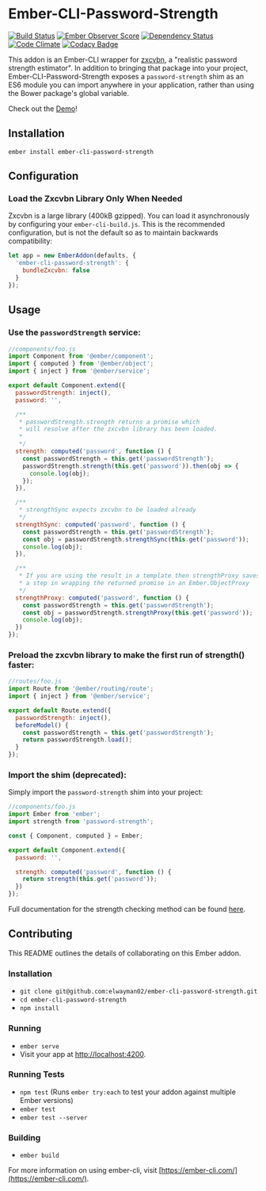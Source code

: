 # Ember-CLI-Password-Strength

[![Build Status](https://travis-ci.org/elwayman02/ember-cli-password-strength.svg)](https://travis-ci.org/elwayman02/ember-cli-password-strength)
[![Ember Observer Score](https://emberobserver.com/badges/ember-cli-password-strength.svg)](https://emberobserver.com/addons/ember-cli-password-strength)
[![Dependency Status](https://www.versioneye.com/user/projects/562ec54036d0ab002100140f/badge.svg?style=flat)](https://www.versioneye.com/user/projects/562ec54036d0ab002100140f)
[![Code Climate](https://codeclimate.com/github/elwayman02/ember-cli-password-strength/badges/gpa.svg)](https://codeclimate.com/github/elwayman02/ember-cli-password-strength)
[![Codacy Badge](https://api.codacy.com/project/badge/d7d7c6a87e55428888cae7978849c74a)](https://www.codacy.com/app/hawker-jordan/ember-cli-password-strength)

This addon is an Ember-CLI wrapper for [zxcvbn](https://github.com/dropbox/zxcvbn), a "realistic password strength estimator".
In addition to bringing that package into your project, Ember-CLI-Password-Strength exposes a `password-strength` shim 
as an ES6 module you can import anywhere in your application, rather than using the Bower package's global variable.

Check out the [Demo](http://jhawk.co/e-c-password-strength-demo)!

## Installation

`ember install ember-cli-password-strength`

## Configuration

### Load the Zxcvbn Library Only When Needed

Zxcvbn is a large library (400kB gzipped). You can load it asynchronously
by configuring your `ember-cli-build.js`. This is the recommended configuration, but is not the default
so as to maintain backwards compatibility:

```javascript
let app = new EmberAddon(defaults, {
  'ember-cli-password-strength': {
    bundleZxcvbn: false
  }
});
```

## Usage

### Use the `passwordStrength` service:

```javascript
//components/foo.js
import Component from '@ember/component';
import { computed } from '@ember/object';
import { inject } from '@ember/service';

export default Component.extend({
  passwordStrength: inject(),
  password: '',

  /**
   * passwordStrength.strength returns a promise which
   * will resolve after the zxcvbn library has been loaded.
   *
   */
  strength: computed('password', function () {
    const passwordStrength = this.get('passwordStrength');
    passwordStrength.strength(this.get('password')).then(obj => {
      console.log(obj);
    });
  }),

  /**
   * strengthSync expects zxcvbn to be loaded already
   */
  strengthSync: computed('password', function () {
    const passwordStrength = this.get('passwordStrength');
    const obj = passwordStrength.strengthSync(this.get('password'));
    console.log(obj);
  }),

  /**
   * If you are using the result in a template then strengthProxy saves 
   * a step in wrapping the returned promise in an Ember.ObjectProxy
   */
  strengthProxy: computed('password', function () {
    const passwordStrength = this.get('passwordStrength');
    const obj = passwordStrength.strengthProxy(this.get('password'));
    console.log(obj);
  })
});
```

### Preload the zxcvbn library to make the first run of strength() faster:

```javascript
//routes/foo.js
import Route from '@ember/routing/route';
import { inject } from '@ember/service';

export default Route.extend({
  passwordStrength: inject(),
  beforeModel() {
    const passwordStrength = this.get('passwordStrength');
    return passwordStrength.load();
  }
});
```

### Import the shim (deprecated):

Simply import the `password-strength` shim into your project:

```javascript
//components/foo.js
import Ember from 'ember';
import strength from 'password-strength';

const { Component, computed } = Ember;

export default Component.extend({
  password: '',

  strength: computed('password', function () {
    return strength(this.get('password'));
  })
});
```

Full documentation for the strength checking method can be found [here](https://github.com/dropbox/zxcvbn#usage).

## Contributing

This README outlines the details of collaborating on this Ember addon.

### Installation

* `git clone git@github.com:elwayman02/ember-cli-password-strength.git`
* `cd ember-cli-password-strength`
* `npm install`

### Running

* `ember serve`
* Visit your app at [http://localhost:4200](http://localhost:4200).

### Running Tests

* `npm test` (Runs `ember try:each` to test your addon against multiple Ember versions)
* `ember test`
* `ember test --server`

### Building

* `ember build`

For more information on using ember-cli, visit [https://ember-cli.com/](https://ember-cli.com/).
